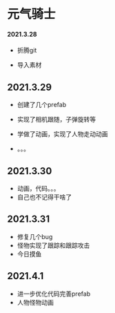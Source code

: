# 元气骑士

#### 2021.3.28

- 折腾git

- 导入素材

## 2021.3.29

- 创建了几个prefab

- 实现了相机跟随，子弹旋转等

- 学做了动画，实现了人物走动动画

- 。。。

## 2021.3.30

- 动画，代码。。。
- 自己也不记得干啥了

## 2021.3.31

- 修复几个bug
- 怪物实现了跟踪和跟踪攻击
- 今日摸鱼

## 2021.4.1

- 进一步优化代码完善prefab
- 人物怪物动画